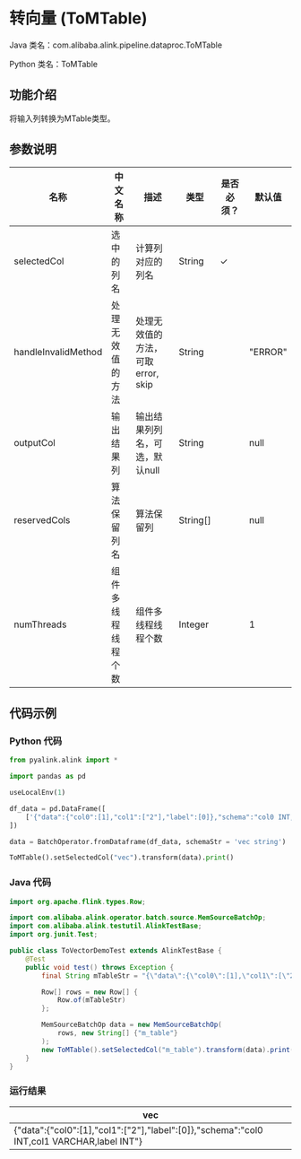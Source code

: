 # 转向量 (ToMTable)
Java 类名：com.alibaba.alink.pipeline.dataproc.ToMTable

Python 类名：ToMTable


## 功能介绍
将输入列转换为MTable类型。

## 参数说明

| 名称 | 中文名称 | 描述 | 类型 | 是否必须？ | 默认值 |
| --- | --- | --- | --- | --- | --- |
| selectedCol | 选中的列名 | 计算列对应的列名 | String | ✓ |  |
| handleInvalidMethod | 处理无效值的方法 | 处理无效值的方法，可取 error, skip | String |  | "ERROR" |
| outputCol | 输出结果列 | 输出结果列列名，可选，默认null | String |  | null |
| reservedCols | 算法保留列名 | 算法保留列 | String[] |  | null |
| numThreads | 组件多线程线程个数 | 组件多线程线程个数 | Integer |  | 1 |


## 代码示例
### Python 代码
```python
from pyalink.alink import *

import pandas as pd

useLocalEnv(1)

df_data = pd.DataFrame([
    ['{"data":{"col0":[1],"col1":["2"],"label":[0]},"schema":"col0 INT, col1 VARCHAR,label INT"}']
])

data = BatchOperator.fromDataframe(df_data, schemaStr = 'vec string')

ToMTable().setSelectedCol("vec").transform(data).print()

```
### Java 代码
```java
import org.apache.flink.types.Row;

import com.alibaba.alink.operator.batch.source.MemSourceBatchOp;
import com.alibaba.alink.testutil.AlinkTestBase;
import org.junit.Test;

public class ToVectorDemoTest extends AlinkTestBase {
	@Test
	public void test() throws Exception {
		final String mTableStr = "{\"data\":{\"col0\":[1],\"col1\":[\"2\"],\"label\":[0]},\"schema\":\"col0 INT, col1 VARCHAR,label INT\"}";

		Row[] rows = new Row[] {
			Row.of(mTableStr)
		};

		MemSourceBatchOp data = new MemSourceBatchOp(
			rows, new String[] {"m_table"}
		);
		new ToMTable().setSelectedCol("m_table").transform(data).print();
	}
}
```

### 运行结果

| vec                  |
|----------------------|
| {"data":{"col0":[1],"col1":["2"],"label":[0]},"schema":"col0 INT,col1 VARCHAR,label INT"} |
